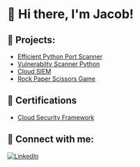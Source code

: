 # 👋 Hi there, I'm Jacob!


<h2>🚀 Projects:</h2>
 
- [Efficient Python Port Scanner](https://github.com/Jacob1e/PortScanner) 
- [Vulnerabilty Scanner Python](https://github.com/Jacob1e/VulScanner/blob/main/vulscanner.py) 
- [Cloud SIEM](https://github.com/jacob1e/Azure-SIEM)
- [Rock Paper Scissors Game](https://github.com/jacob1e/Rock-paper-scissors)

<h2>🏅 Certifications</h2>

- [Cloud Security Framework](https://drive.google.com/file/d/1d3BKmqG7OsXmBqJiP4x04SaGnzaOjuak/view)


<h2> 🤳 Connect with me:</h2>


[![LinkedIn](https://img.shields.io/badge/-LinkedIn-blue?logo=linkedin)](https://www.linkedin.com/in/YOUR-USERNAME/)





